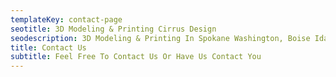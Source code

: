```yaml
---
templateKey: contact-page
seotitle: 3D Modeling & Printing Cirrus Design
seodescription: 3D Modeling & Printing In Spokane Washington, Boise Idaho, Hawaii
title: Contact Us
subtitle: Feel Free To Contact Us Or Have Us Contact You
---
```

